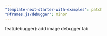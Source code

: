 ```yaml
---
"template-next-starter-with-examples": patch
"@frames.js/debugger": minor
---
```


feat(debugger): add image debugger tab
